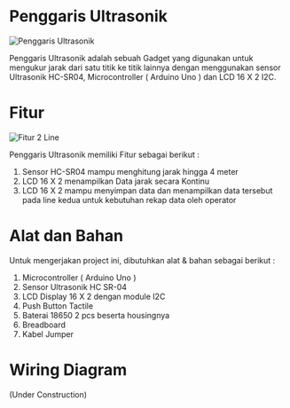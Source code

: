 # Penggaris Ultrasonik

![Penggaris Ultrasonik](https://github.com/adioperwira/PenggarisUltrasonik/assets/147690354/ad195b71-4c34-4d02-8f3f-552256833b5a)

Penggaris Ultrasonik adalah sebuah Gadget yang digunakan untuk mengukur jarak dari satu titik ke titik lainnya dengan menggunakan sensor Ultrasonik HC-SR04, Microcontroller ( Arduino Uno ) dan  LCD 16 X 2 I2C.

# Fitur

![Fitur 2 Line](https://github.com/adioperwira/PenggarisUltrasonik/assets/147690354/b766e102-483c-42d0-8f9a-2bdfa682e2fa)

Penggaris Ultrasonik memiliki Fitur sebagai berikut :
1. Sensor HC-SR04 mampu menghitung jarak hingga 4 meter
2. LCD 16 X 2 menampilkan Data jarak secara Kontinu
3. LCD 16 X 2 mampu menyimpan data dan menampilkan data tersebut pada line kedua untuk kebutuhan rekap data oleh operator

# Alat dan Bahan

Untuk mengerjakan project ini, dibutuhkan alat & bahan sebagai berikut :
1. Microcontroller ( Arduino Uno )
2. Sensor Ultrasonik HC SR-04
3. LCD Display 16 X 2 dengan module I2C
4. Push Button Tactile
5. Baterai 18650 2 pcs beserta housingnya
6. Breadboard
7. Kabel Jumper

# Wiring Diagram

(Under Construction)
